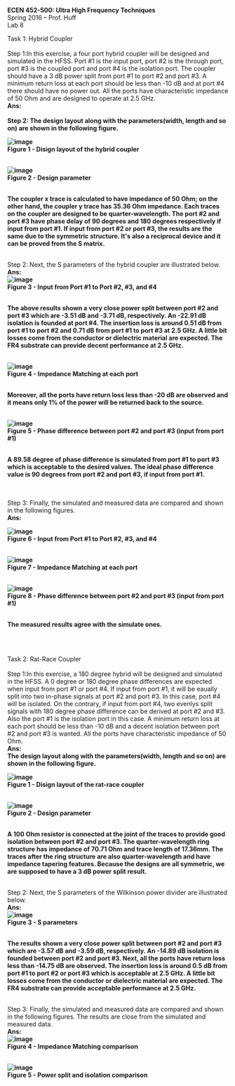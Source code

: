 <b>ECEN 452-500: Ultra High Frequency Techniques</b><br>
Spring 2016 – Prof. Huff<br>
Lab 8


Task 1: Hybrid Coupler<br>
<br>Step 1:In this exercise, a four port hybrid coupler will be designed and simulated in the HFSS. Port #1 is the input port, port #2 is the through port, port #3 is the coupled port and port #4 is the isolation port. The coupler should have a 3 dB power split from port #1 to port #2 and port #3. A minimum return loss at each port should be less than -10 dB and at port #4 there should have no power out. All the ports have characteristic impedance of 50 Ohm and are designed to operate at 2.5 GHz.<br>
<b>Ans:<br>
<br>Step 2: The design layout along with the parameters(width, length and so on) are shown in the following figure.<br>

![image](https://github.com/CourseReps/ECEN452-Spring2016/blob/master/Students/StevenYeh/Lab8/design_layout_hybrid_coupler.png)<br>
Figure 1 - Disign layout of the hybrid coupler<br><br>

![image](https://github.com/CourseReps/ECEN452-Spring2016/blob/master/Students/StevenYeh/Lab8/design_parameter_hybrid_coupler.png)<br>
Figure 2 - Design parameter<br><br>

The coupler x trace is calculated to have impedance of 50 Ohm; on the other hand, the coupler y trace has 35.36 Ohm impedance. Each traces on the coupler are designed to be quarter-wavelength. The port #2 and port #3 have phase delay of 90 degrees and 180 degrees respectively if input from port #1. If input from port #2 or port #3, the results are the same due to the symmetric structure. It's also a reciprocal device and it can be proved from the S matrix. <br></b>

<br>Step 2: Next, the S parameters of the hybrid coupler are illustrated below.<br>
<b>Ans:<br>
![image](https://github.com/CourseReps/ECEN452-Spring2016/blob/master/Students/StevenYeh/Lab8/input_port_s_parameters_dB_hybrid_coupler.png)<br>
Figure 3 - Input from Port #1 to Port #2, #3, and #4<br><br>

The above results shown a very close power split between port #2 and port #3 which are -3.51 dB and -3.71 dB, respectively. An -22.91 dB isolation is founded at port #4. The insertion loss is around 0.51 dB from port #1 to port #2 and 0.71 dB from port #1 to port #3 at 2.5 GHz. A little bit losses come from the conductor or dielectric material are expected. The FR4 substrate can provide decent performance at 2.5 GHz.<br><br>


![image](https://github.com/CourseReps/ECEN452-Spring2016/blob/master/Students/StevenYeh/Lab8/port_matching_s_parameters_dB_hybrid_coupler.png)<br>
Figure 4 - Impedance Matching at each port <br><br>

Moreover, all the ports have return loss less than -20 dB are observed and it means only 1% of the power will be returned back to the source.<br><br>



![image](https://github.com/CourseReps/ECEN452-Spring2016/blob/master/Students/StevenYeh/Lab8/input_port_90deg_phase_difference_hybrid_coupler.png)<br>
Figure 5 - Phase difference between port #2 and port #3 (input from port #1)<br><br>


A 89.58 degree of phase difference is simulated from port #1 to port #3 which is acceptable to the desired values. The ideal phase difference value is 90 degrees from port #2 and port #3, if input from port #1.</b><br><br>



<br>Step 3: Finally, the simulated and measured data are compared and shown in the following figures.<br>
<b>Ans:<br>

![image](https://github.com/CourseReps/ECEN452-Spring2016/blob/master/Students/StevenYeh/Lab8/power_split_ioslation_hybrid_coupler.png)<br>
Figure 6 - Input from Port #1 to Port #2, #3, and #4<br><br>


![image](https://github.com/CourseReps/ECEN452-Spring2016/blob/master/Students/StevenYeh/Lab8/impedance_matching_hybrid_coupler.png)<br>
Figure 7 - Impedance Matching at each port<br><br>


![image](https://github.com/CourseReps/ECEN452-Spring2016/blob/master/Students/StevenYeh/Lab8/phase_difference_between_2_3_hybrid_coupler.png)<br>
Figure 8 - Phase difference between port #2 and port #3 (input from port #1)<br><br>


The measured results agree with the simulate ones.


</b><br><br>









Task 2: Rat-Race Coupler<br>
<br>Step 1:In this exercise, a 180 degree hybrid will be designed and simulated in the HFSS. A 0 degree or 180 degree phase differences are expected when input from port #1 or port #4. If input from port #1, it will be eaually split into two in-phase signals at port #2 and port #3. In this case, port #4 will be isolated. On the contrary, if input from port #4, two evenlys split signals with 180 degree phase difference can be derived at port #2 and #3. Also the port #1 is the isolation port in this case.<r>
A minimum return loss at each port should be less than -10 dB and a decent isolation between port #2 and port #3 is wanted. All the ports have characteristic impedance of 50 Ohm.<br>
<b>Ans:<br>
The design layout along with the parameters(width, length and so on) are shown in the following figure.<br>

![image](https://github.com/CourseReps/ECEN452-Spring2016/blob/master/Students/StevenYeh/Lab7/design_layout.png)<br>
Figure 1 - Disign layout of the rat-race coupler<br><br>

![image](https://github.com/CourseReps/ECEN452-Spring2016/blob/master/Students/StevenYeh/Lab7/design_parameters.png)<br>
Figure 2 - Design parameter<br><br>

A 100 Ohm resistor is connected at the joint of the traces to provide good isolation between port #2 and port #3. The quarter-wavelength ring structure has impedance of 70.71 Ohm and trace length of 17.36mm. The traces after the ring structure are also quarter-wavelength and have impedance tapering features. Because the designs are all symmetric, we are supposed to have a 3 dB power split result.<br></b>

<br>Step 2: Next, the S parameters of the Wilkinson power divider are illustrated below.<br>
<b>Ans:<br>
![image](https://github.com/CourseReps/ECEN452-Spring2016/blob/master/Students/StevenYeh/Lab7/S_parameter.png)<br>
Figure 3 - S parameters<br><br>

The results shown a very close power split between port #2 and port #3 which are -3.57 dB and -3.59 dB, respectively. An -14.89 dB isolation is founded between port #2 and port #3. Next, all the ports have return loss less than -14.75 dB are observed. The insertion loss is around 0.5 dB from port #1 to port #2 or port #3 which is acceptable at 2.5 GHz. A little bit losses come from the conductor or dielectric material are expected. The FR4 substrate can provide acceptable performance at 2.5 GHz.</b><br>

<br>Step 3: Finally, the simulated and measured data are compared and shown in the following figures. The results are close from the simulated and measured data.<br>
<b>Ans:<br>
![image](https://github.com/CourseReps/ECEN452-Spring2016/blob/master/Students/StevenYeh/Lab7/impedance_matching_comparison.png)<br>
Figure 4 - Impedance Matching comparison <br><br>


![image](https://github.com/CourseReps/ECEN452-Spring2016/blob/master/Students/StevenYeh/Lab7/power_split_isolation_comparison.png)<br>
Figure 5 - Power split and isolation comparison</b><br><br>
